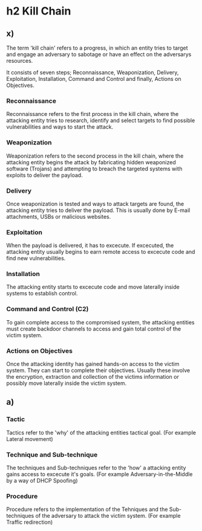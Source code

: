 # h2 Kill Chain
## x)

The term 'kill chain' refers to a progress, in which an entity tries to target and engage an adversary to sabotage or have an effect on the adversarys resources.

It consists of seven steps; Reconnaissance, Weaponization, Delivery, Exploitation, Installation, Command and Control and finally, Actions on Objectives.

### Reconnaissance 
Reconnaissance refers to the first process in the kill chain, where the attacking entity tries to research, identify and select targets to find possible vulnerabilities and ways to start the attack.
### Weaponization
Weaponization refers to the second process in the kill chain, where the attacking entity begins the attack by fabricating hidden weaponized software (Trojans) and attempting to breach the targeted systems with exploits to deliver the payload.
### Delivery
Once weaponization is tested and ways to attack targets are found, the attacking entity tries to deliver the payload. This is usually done by E-mail attachments, USBs or malicious websites.
### Exploitation 
When the payload is delivered, it has to excecute. If excecuted, the attacking entity usually begins to earn remote access to excecute code and find new vulnerabilities.
### Installation
The attacking entity starts to excecute code and move laterally inside systems to establish control.
### Command and Control (C2)
To gain complete access to the compromised system, the attacking entities must create backdoor channels to access and gain total control of the victim system.
### Actions on Objectives
Once the attacking identity has gained hands-on access to the victim system. They can start to complete their objectives. Usually these involve the encryption, extraction and collection of the victims information or possibly move laterally inside the victim system.

## a)

### Tactic
Tactics refer to the 'why' of the attacking entities tactical goal. (For example Lateral movement)
### Technique and Sub-technique
The techniques and Sub-techniques refer to the 'how' a attacking entity gains access to excecute it's goals. (For example Adversary-in-the-Middle by a way of DHCP Spoofing)
### Procedure
Procedure refers to the implementation of the Tehniques and the Sub-techniques of the adversary to attack the victim system. (For example Traffic redirection)




